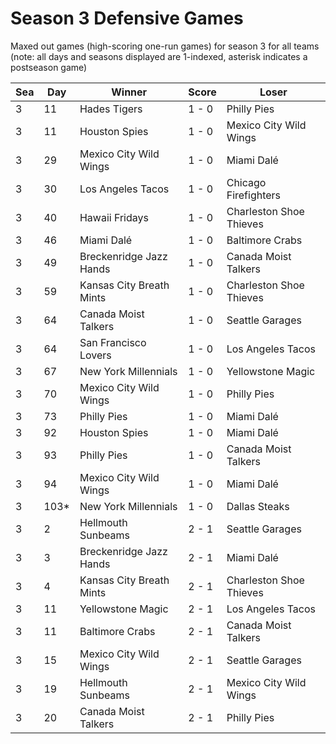 # Season 3 Defensive Games



Maxed out games (high-scoring one-run games) for season 3 for all teams (note: all days and seasons displayed are 1-indexed, asterisk indicates a postseason game)


| Sea | Day | Winner | Score | Loser | 
| ------ |------ |------ |------ |------ |
| 3 | 11 | Hades Tigers | 1 - 0 | Philly Pies | 
| 3 | 11 | Houston Spies | 1 - 0 | Mexico City Wild Wings | 
| 3 | 29 | Mexico City Wild Wings | 1 - 0 | Miami Dalé | 
| 3 | 30 | Los Angeles Tacos | 1 - 0 | Chicago Firefighters | 
| 3 | 40 | Hawaii Fridays | 1 - 0 | Charleston Shoe Thieves | 
| 3 | 46 | Miami Dalé | 1 - 0 | Baltimore Crabs | 
| 3 | 49 | Breckenridge Jazz Hands | 1 - 0 | Canada Moist Talkers | 
| 3 | 59 | Kansas City Breath Mints | 1 - 0 | Charleston Shoe Thieves | 
| 3 | 64 | Canada Moist Talkers | 1 - 0 | Seattle Garages | 
| 3 | 64 | San Francisco Lovers | 1 - 0 | Los Angeles Tacos | 
| 3 | 67 | New York Millennials | 1 - 0 | Yellowstone Magic | 
| 3 | 70 | Mexico City Wild Wings | 1 - 0 | Philly Pies | 
| 3 | 73 | Philly Pies | 1 - 0 | Miami Dalé | 
| 3 | 92 | Houston Spies | 1 - 0 | Miami Dalé | 
| 3 | 93 | Philly Pies | 1 - 0 | Canada Moist Talkers | 
| 3 | 94 | Mexico City Wild Wings | 1 - 0 | Miami Dalé | 
| 3 | 103* | New York Millennials | 1 - 0 | Dallas Steaks | 
| 3 | 2 | Hellmouth Sunbeams | 2 - 1 | Seattle Garages | 
| 3 | 3 | Breckenridge Jazz Hands | 2 - 1 | Miami Dalé | 
| 3 | 4 | Kansas City Breath Mints | 2 - 1 | Charleston Shoe Thieves | 
| 3 | 11 | Yellowstone Magic | 2 - 1 | Los Angeles Tacos | 
| 3 | 11 | Baltimore Crabs | 2 - 1 | Canada Moist Talkers | 
| 3 | 15 | Mexico City Wild Wings | 2 - 1 | Seattle Garages | 
| 3 | 19 | Hellmouth Sunbeams | 2 - 1 | Mexico City Wild Wings | 
| 3 | 20 | Canada Moist Talkers | 2 - 1 | Philly Pies | 


